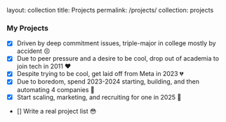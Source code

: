 layout: collection title: Projects permalink: /projects/ collection: projects

### My Projects

- [x] Driven by deep commitment issues, triple-major in college mostly by accident :persevere:
- [x] Due to peer pressure and a desire to be cool, drop out of academia to join tech in 2011 :heart:
- [x] Despite trying to be cool, get laid off from Meta in 2023 :broken_heart:
- [x] Due to boredom, spend 2023-2024 starting, building, and then automating 4 companies :metal:
- [x] Start scaling, marketing, and recruiting for one in 2025 :love_letter:
- []  Write a real project list :flushed:

